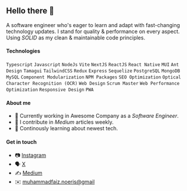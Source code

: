 
## Hello there 👋

A software engineer who's eager to learn and adapt with fast-changing technology updates.
I stand for quality & performance on every aspect. Using *SOLID* as my clean & maintainable code principles.

#### Technologies
`Typescript` `Javascript` `NodeJs` `Vite` `NextJS` `ReactJS` `React Native` `MUI` `Ant Design` `Tamagui` `TailwindCSS` `Redux` `Express` `Sequelize` `PostgreSQL` `MongoDB` `MySQL` `Component Modularization` `NPM Packages` `SEO Optimization` `Optical Character Recognition (OCR)` `Web Design` `Scrum Master` `Web Performance Optimization` `Responsive Design` `PWA`

#### About me
- 🏦 Currently working in Awesome Company as a *Software Engineer*.
- 📝 I contribute in *Medium* articles weekly.
- 📖 Continously learning about newest tech.

#### Get in touch
- 📷 [Instagram](https://www.instagram.com/faiznoeris)
- 🗣️ [X](https://x.com/faiznoeris)
- ✍️ [Medium](https://medium.com/@m.faiznoeris)
- ✉️ [muhammadfaiz.noeris@gmail](mailto:muhammadfaiz.noeris@gmail) 
